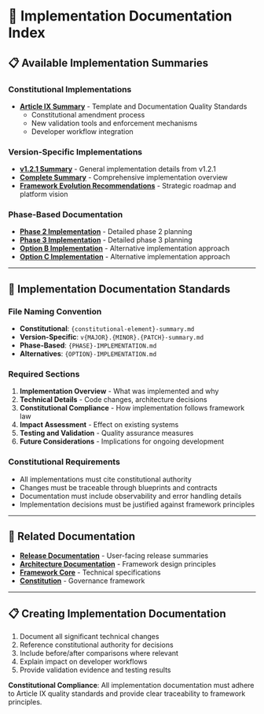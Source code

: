 <!--
@aegisFrameworkVersion: 1.3.0
@intent: Navigation index for implementation documentation
-->

# 🔧 Implementation Documentation Index

## 📋 **Available Implementation Summaries**

### **Constitutional Implementations**
- **[Article IX Summary](./article-ix-summary.md)** - Template and Documentation Quality Standards
  - Constitutional amendment process
  - New validation tools and enforcement mechanisms
  - Developer workflow integration

### **Version-Specific Implementations**
- **[v1.2.1 Summary](./v1.2.1-summary.md)** - General implementation details from v1.2.1
- **[Complete Summary](./complete-summary.md)** - Comprehensive implementation overview
- **[Framework Evolution Recommendations](./framework-evolution-recommendations.md)** - Strategic roadmap and platform vision

### **Phase-Based Documentation**
- **[Phase 2 Implementation](./PHASE-2-IMPLEMENTATION.md)** - Detailed phase 2 planning
- **[Phase 3 Implementation](./PHASE-3-IMPLEMENTATION.md)** - Detailed phase 3 planning
- **[Option B Implementation](./OPTION-B-IMPLEMENTATION.md)** - Alternative implementation approach
- **[Option C Implementation](./OPTION-C-IMPLEMENTATION.md)** - Alternative implementation approach

---

## 📝 **Implementation Documentation Standards**

### **File Naming Convention**
- **Constitutional**: `{constitutional-element}-summary.md`
- **Version-Specific**: `v{MAJOR}.{MINOR}.{PATCH}-summary.md`
- **Phase-Based**: `{PHASE}-IMPLEMENTATION.md`
- **Alternatives**: `{OPTION}-IMPLEMENTATION.md`

### **Required Sections**
1. **Implementation Overview** - What was implemented and why
2. **Technical Details** - Code changes, architecture decisions
3. **Constitutional Compliance** - How implementation follows framework law
4. **Impact Assessment** - Effect on existing systems
5. **Testing and Validation** - Quality assurance measures
6. **Future Considerations** - Implications for ongoing development

### **Constitutional Requirements**
- All implementations must cite constitutional authority
- Changes must be traceable through blueprints and contracts
- Documentation must include observability and error handling details
- Implementation decisions must be justified against framework principles

---

## 🔗 **Related Documentation**

- **[Release Documentation](../releases/)** - User-facing release summaries
- **[Architecture Documentation](../architecture.md)** - Framework design principles
- **[Framework Core](../../framework/framework-core-v1.0.0-alpha.md)** - Technical specifications
- **[Constitution](../../CONSTITUTION.md)** - Governance framework

---

## 📋 **Creating Implementation Documentation**

1. Document all significant technical changes
2. Reference constitutional authority for decisions
3. Include before/after comparisons where relevant
4. Explain impact on developer workflows
5. Provide validation evidence and testing results

**Constitutional Compliance**: All implementation documentation must adhere to Article IX quality standards and provide clear traceability to framework principles.
